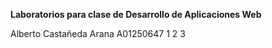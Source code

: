 **Laboratorios para clase de Desarrollo de Aplicaciones Web**

Alberto Castañeda Arana
A01250647
1
2
3